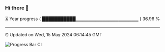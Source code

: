 ### Hi there 👋

⏳ Year progress { ███████████▁▁▁▁▁▁▁▁▁▁▁▁▁▁▁▁▁▁▁ } 36.96 %

---

⏰ Updated on Wed, 15 May 2024 06:14:45 GMT

![Progress Bar CI](https://github.com/liununu/liununu/workflows/Progress%20Bar%20CI/badge.svg)
